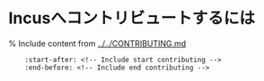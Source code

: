 # Incusへコントリビュートするには

% Include content from [../../CONTRIBUTING.md](../../CONTRIBUTING.md)
```{include} ../../CONTRIBUTING.md
    :start-after: <!-- Include start contributing -->
    :end-before: <!-- Include end contributing -->
```
